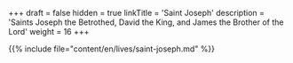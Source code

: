 +++
draft = false
hidden = true
linkTitle = 'Saint Joseph'
description = 'Saints Joseph the Betrothed, David the King, and James the Brother of the Lord'
weight = 16
+++

{{% include file="content/en/lives/saint-joseph.md" %}}
